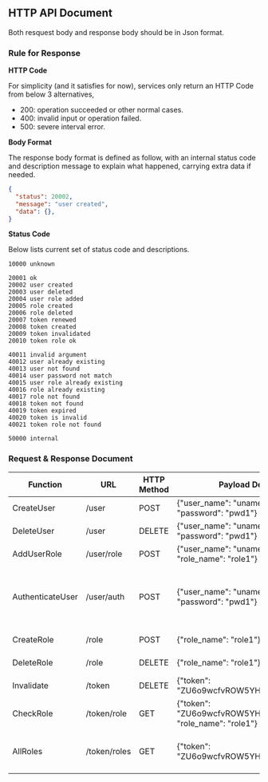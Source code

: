 ## HTTP API Document

Both resquest body and response body should be in Json format.

### Rule for Response

**HTTP Code**

For simplicity (and it satisfies for now), services only return an HTTP Code from below 3 alternatives,

* 200: operation succeeded or other normal cases.
* 400: invalid input or operation failed.
* 500: severe interval error.

**Body Format**

The response body format is defined as follow, with an internal status code and description message to explain what happened, carrying extra data if needed.

```json
{
  "status": 20002,
  "message": "user created",
  "data": {},  
}
```

**Status Code**

Below lists current set of status code and descriptions.

```
10000 unknown

20001 ok
20002 user created
20003 user deleted
20004 user role added
20005 role created
20006 role deleted
20007 token renewed
20008 token created
20009 token invalidated
20010 token role ok

40011 invalid argument
40012 user already existing
40013 user not found
40014 user password not match
40015 user role already existing
40016 role already existing
40017 role not found
40018 token not found
40019 token expired
40020 token is invalid
40021 token role not found

50000 internal
```

### Request & Response Document

| Function | URL | HTTP Method | Payload Demo | Succeeded Response Demo |
|---|---|---|---|---|
| CreateUser | /user | POST | {"user_name": "uname1", "password": "pwd1"} | {"status": 20002, "message": "user created"} |
| DeleteUser | /user | DELETE | {"user_name": "uname1", "password": "pwd1"} | {"status": 20003, "message": "user deleted"} |
| AddUserRole | /user/role | POST | {"user_name": "uname1", "role_name": "role1"} | {"status": 20004, "message": "user role added"} |
| AuthenticateUser | /user/auth | POST | {"user_name": "uname1", "password": "pwd1"} | {"status": 20008 or 20007, "message": "token created" or "token renewed", "data": {"toke": ""ZU6o9wcfvROW5YHh5ChMzw==", "expired_at_in_usec": 1659762467740160} | |
| CreateRole | /role | POST | {"role_name": "role1"} | {"status": 20005, "message": "role created"} |
| DeleteRole | /role | DELETE | {"role_name": "role1"} | {"status": 20006, "message": "role deleted"} |
| Invalidate | /token | DELETE | {"token": "ZU6o9wcfvROW5YHh5ChMzw=="} | {"status": 20009, "message": "token invalidated"} |
| CheckRole | /token/role | GET | {"token": "ZU6o9wcfvROW5YHh5ChMzw==", "role_name": "role1"} | {"status": 20010, "message": "token role ok"} |
| AllRoles | /token/roles | GET | {"token": "ZU6o9wcfvROW5YHh5ChMzw=="} | {"status": 20001, "message": "ok", data: {"token": ZU6o9wcfvROW5YHh5ChMzw==", "roles": ["role1", "role2", "role3"]} |
